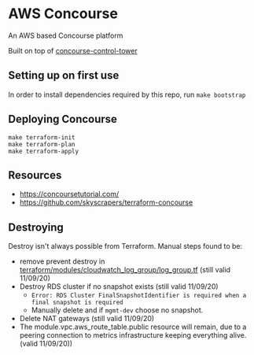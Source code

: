 # AWS Concourse

An AWS based Concourse platform

Built on top of [concourse-control-tower](https://github.com/dwp/concourse-control-tower)

## Setting up on first use

In order to install dependencies required by this repo, run `make bootstrap`

## Deploying Concourse

```
make terraform-init
make terraform-plan
make terraform-apply
```

## Resources

* https://concoursetutorial.com/
* https://github.com/skyscrapers/terraform-concourse

## Destroying
Destroy isn't always possible from Terraform. Manual steps found to be:
- remove prevent destroy in [terraform/modules/cloudwatch_log_group/log_group.tf](terraform/modules/cloudwatch_log_group/log_group.tf) (still valid 11/09/20)
- Destroy RDS cluster if no snapshot exists (still valid 11/09/20)
    - ```Error: RDS Cluster FinalSnapshotIdentifier is required when a final snapshot is required```
    - Manually delete and if `mgmt-dev` choose no snapshot.
- Delete NAT gateways (still valid 11/09/20)
- The module.vpc.aws_route_table.public resource will remain, due to a peering connection to metrics infrastructure keeping everything alive. (valid 11/09/20))
